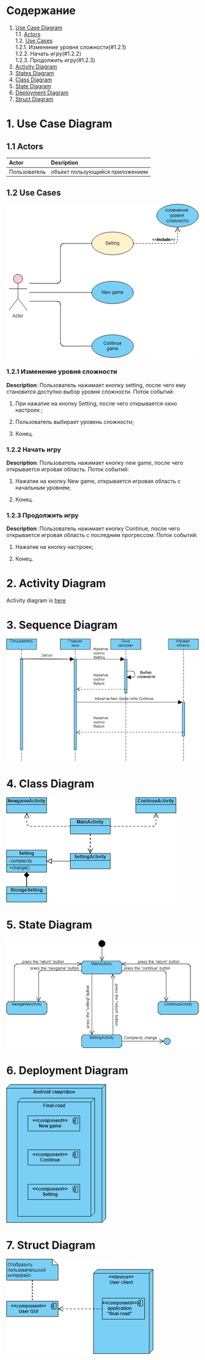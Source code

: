 # Содержание

1. [Use Case Diagram](#1) <br>
	1.1. [Actors](#1.1) <br> 
	1.2. [Use Cases](#1.2) <br>
  1.2.1. Изменение уровня сложности(#1.2.1) <br>
  1.2.2. Начать игру(#1.2.2) <br>
  1.2.3. Продолжить игру(#1.2.3) <br>
2. [Activity Diagram](#2) <br>
3. [States Diagram](#3) <br>
4. [Class Diagram](#4) <br>
5. [State Diagram](#5) <br>
6. [Deployment Diagram](#6) <br>
7. [Struct Diagram](#7) <br>

# 1. Use Case Diagram <a name = "1"></a>

## 1.1 Actors <a name = "1.1"></a>
  
  Actor | Desription
:-----|:----------
Пользователь  | объект пользующийся приложением

## 1.2 Use Cases <a name = "1.2"></a>
<img src="https://github.com/Dogvogol/Final-road/blob/master/Documents/UseCase%20Diagram/Use%20Case%20Structuring%20Template.png">

### 1.2.1 Изменение уровня сложности <a name = "1.2.1"></a>

**Description**: Пользователь нажимает кнопку setting, после чего ему становится доступно выбор уровня сложности. 
Поток событий:

1. При нажатие на кнопку Setting, после чего открывается окно настроек ;

2. Пользователь выбирает уровень сложности;

3. Конец.



### 1.2.2 Начать игру <a name = "1.2.2"></a>

**Description**: Пользователь нажимает кнопку new game,  после чего открывается игровая область.
Поток событий:

1. Нажатие на кнопку New game, открывается игровая область с начальным уровнем;

2. Конец.



### 1.2.3 Продолжить игру <a name = "1.2.3"></a>

**Description**: Пользователь нажимает кнопку Continue,  после чего открывается игровая область с последним прогрессом.
Поток событий:

1. Нажатие на кнопку настроек;

2. Конец.




# 2. Activity Diagram <a name = "2"></a>
Activity diagram is [here](https://github.com/Dogvogol/Final-road/tree/master/Documents/Acrivity%20Diagram)


# 3. Sequence Diagram <a name = "3"></a>
<img src="https://github.com/Dogvogol/Final-road/blob/master/Documents/Sequence%20Diagram/Sequence.png">


# 4. Class Diagram <a name = "4"></a>
<img src="https://github.com/Dogvogol/Final-road/blob/master/Documents/Class%20Diagram/ClassDiagramNew.png">


# 5. State Diagram <a name = "5"></a>
<img src="https://github.com/Dogvogol/Final-road/blob/master/Documents/State%20Diagram/StateDiagramNew.png">


# 6. Deployment Diagram <a name = "6"></a>
<img src="https://github.com/Dogvogol/Final-road/blob/master/Documents/Deployment%20Diagram/DeploymentDiagram.png">

# 7. Struct Diagram <a name = "7"></a>
<img src="https://github.com/Dogvogol/Final-road/blob/master/Documents/Stract%20Diagram/StractDiagram.png">
